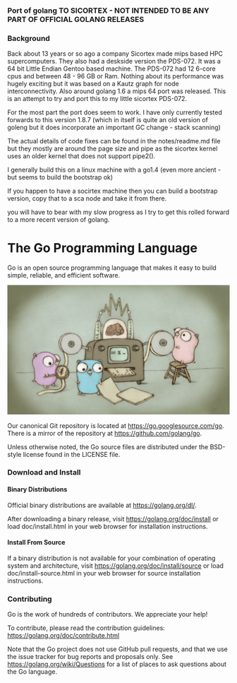### Port of golang TO SICORTEX - NOT INTENDED TO BE ANY PART OF OFFICIAL GOLANG RELEASES

### Background

Back about 13 years or so ago a company Sicortex made mips based HPC supercomputers. They also had a deskside version the PDS-072.
It was a 64 bit Little Endian Gentoo based machine. The PDS-072 had 12 6-core cpus and between 48 - 96 GB or Ram.
Nothing about its performance was hugely exciting but it was based on a Kautz graph for node interconnectivity.
Also around golang 1.6 a mips 64 port was released. This is an attempt to try and port this to my little sicortex PDS-072.

For the most part the port does seem to work. I have only currently tested forwards to this version 1.8.7 (which in itself is quite an old version of goleng but it does incorporate an important GC change - stack scanning)

The actual details of code fixes can be found in the notes/readme.md file but they mostly are around the page size and pipe as the sicortex kernel uses an older kernel that does not support pipe2().

I generally build this on a linux machine with a go1.4 (even more ancient - but seems to build the bootstrap ok)

If you happen to have a socirtex machine then you can build a bootstrap version, copy that to a sca node and take it from there.

you will have to bear with my slow progress as I try to get this rolled forward to a more recent version of golang.


 
# The Go Programming Language

Go is an open source programming language that makes it easy to build simple,
reliable, and efficient software.

![Gopher image](doc/gopher/fiveyears.jpg)

Our canonical Git repository is located at https://go.googlesource.com/go.
There is a mirror of the repository at https://github.com/golang/go.

Unless otherwise noted, the Go source files are distributed under the
BSD-style license found in the LICENSE file.

### Download and Install

#### Binary Distributions

Official binary distributions are available at https://golang.org/dl/.

After downloading a binary release, visit https://golang.org/doc/install
or load doc/install.html in your web browser for installation
instructions.

#### Install From Source

If a binary distribution is not available for your combination of
operating system and architecture, visit
https://golang.org/doc/install/source or load doc/install-source.html
in your web browser for source installation instructions.

### Contributing

Go is the work of hundreds of contributors. We appreciate your help!

To contribute, please read the contribution guidelines:
	https://golang.org/doc/contribute.html

Note that the Go project does not use GitHub pull requests, and that
we use the issue tracker for bug reports and proposals only. See
https://golang.org/wiki/Questions for a list of places to ask
questions about the Go language.
